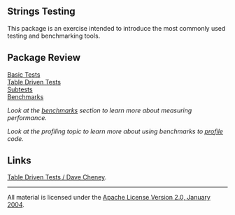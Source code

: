 ## Strings Testing

This package is an exercise intended to introduce the most commonly used testing and benchmarking tools.

## Package Review

[Basic Tests](example1/)  
[Table Driven Tests](example2/)  
[Subtests](example3/)  
[Benchmarks](example4/)  

_Look at the [benchmarks](../benchmarks/README.md) section to learn more about measuring performance._

_Look at the profiling topic to learn more about using benchmarks to [profile](../../profiling/README.md) code._

## Links

[Table Driven Tests / Dave Cheney](https://dave.cheney.net/2013/06/09/writing-table-driven-tests-in-go).

___
All material is licensed under the [Apache License Version 2.0, January 2004](http://www.apache.org/licenses/LICENSE-2.0).
